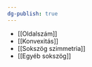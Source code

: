 ```yaml
---
dg-publish: true
---
```

- [[Oldalszám]]
- [[Konvexitás]]
- [[Sokszög szimmetria]]
- [[Egyéb sokszög]]